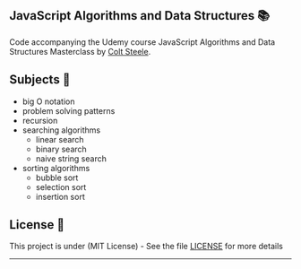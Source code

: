 ## JavaScript Algorithms and Data Structures 📚

Code accompanying the Udemy course JavaScript Algorithms and Data Structures Masterclass by [Colt Steele](https://www.linkedin.com/in/coltsteele/).

## Subjects 📓

- big O notation
- problem solving patterns
- recursion
- searching algorithms
  - linear search
  - binary search
  - naive string search
- sorting algorithms
  - bubble sort
  - selection sort
  - insertion sort

## License 📄

This project is under (MIT License) - See the file [LICENSE](LICENSE) for more details

---
